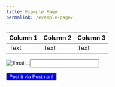 ```yaml
---
title: Example Page
permalink: /example-page/
---
```

| Column 1 | Column 2 | Column 3 |
| -------- | -------- | -------- |
| Text     | Text     | Text     |


![Email...]()<input type="text" id = "txtID">

<button type="submit" style="background:blue;color:white;">Post it via Postman!</button>